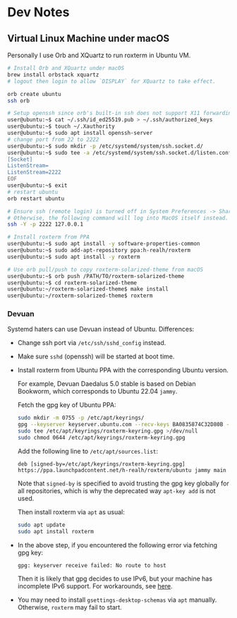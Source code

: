 # Dev Notes

## Virtual Linux Machine under macOS

Personally I use Orb and XQuartz to run roxterm in Ubuntu VM.

```sh
# Install Orb and XQuartz under macOS
brew install orbstack xquartz
# logout then login to allow `DISPLAY` for XQuartz to take effect.

orb create ubuntu
ssh orb

# Setup openssh since orb's built-in ssh does not support X11 forwarding.
user@ubuntu:~$ cat ~/.ssh/id_ed25519.pub > ~/.ssh/authorized_keys
user@ubuntu:~$ touch ~/.Xauthority
user@ubuntu:~$ sudo apt install openssh-server
# change port from 22 to 2222
user@ubuntu:~$ sudo mkdir -p /etc/systemd/system/ssh.socket.d/
user@ubuntu:~$ sudo tee -a /etc/systemd/system/ssh.socket.d/listen.conf >/dev/null <<EOF
[Socket]
ListenStream=
ListenStream=2222
EOF
user@ubuntu:~$ exit
# restart ubuntu
orb restart ubuntu

# Ensure ssh (remote login) is turned off in System Preferences -> Sharing.
# Otherwise, the following command will log into MacOS itself instead.
ssh -Y -p 2222 127.0.0.1

# Install roxterm from PPA
user@ubuntu:~$ sudo apt install -y software-properties-common
user@ubuntu:~$ sudo add-apt-repository ppa:h-realh/roxterm
user@ubuntu:~$ sudo apt install -y roxterm

# Use orb pull/push to copy roxterm-solarized-theme from macOS
user@ubuntu:~$ orb push /PATH/TO/roxterm-solarized-theme
user@ubuntu:~$ cd roxterm-solarized-theme
user@ubuntu:~/roxterm-solarized-theme$ make install
user@ubuntu:~/roxterm-solarized-theme$ roxterm
```

### Devuan

Systemd haters can use Devuan instead of Ubuntu.
Differences:

- Change ssh port via `/etc/ssh/sshd_config` instead.

- Make sure `sshd` (openssh) will be started at boot time.

- Install roxterm from Ubuntu PPA with the corresponding Ubuntu version.

    For example, Devuan Daedalus 5.0 stable is based on Debian Bookworm,
    which corresponds to Ubuntu 22.04 `jammy`.

    Fetch the gpg key of Ubuntu PPA:

    ```sh
    sudo mkdir -m 0755 -p /etc/apt/keyrings/
    gpg --keyserver keyserver.ubuntu.com --recv-keys BA0835874C32D80B --dearmour |
    sudo tee /etc/apt/keyrings/roxterm-keyring.gpg >/dev/null
    sudo chmod 0644 /etc/apt/keyrings/roxterm-keyring.gpg
    ```

    Add the following line to `/etc/apt/sources.list`:

    ```
    deb [signed-by=/etc/apt/keyrings/roxterm-keyring.gpg] https://ppa.launchpadcontent.net/h-realh/roxterm/ubuntu jammy main
    ```

    Note that `signed-by` is specified to avoid trusting the gpg key globally for all repositories,
    which is why the deprecated way `apt-key add` is not used.

    Then install roxterm via `apt` as usual:

    ```sh
    sudo apt update
    sudo apt install roxterm
    ```

- In the above step, if you encountered the following error via fetching gpg key:

    ```
    gpg: keyserver receive failed: No route to host
    ```

    Then it is likely that gpg decides to use IPv6, but your machine has incomplete IPv6 support.
    For workarounds, see [here](https://github.com/rvm/rvm/issues/4215).

- You may need to install `gsettings-desktop-schemas` via `apt` manually.
  Otherwise, `roxterm` may fail to start.

